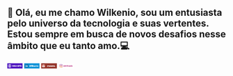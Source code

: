 ## 👋 Olá, eu me chamo Wilkenio, sou um entusiasta pelo universo da tecnologia e suas vertentes. Estou sempre em busca de novos desafios nesse âmbito que eu tanto amo.💻

<a href="https://wilkenio.github.io/meusite/"><img width="7%" src="MEU SITE.png"></a>
<a href="https://www.linkedin.com/in/wilkenio-pereira-a20765208/"><img width="7%" src="MEU SITE (2).png"></a>
<a href="mailto:wilkeniopereiraguitarra@gmail.com"><img width="7%" src="MEU SITE (4).png"></a>
<a href="https://www.instagram.com/wilkenio_pereira/"><img width="7%" src="MEU SITE (6).png"></a>
